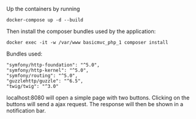 Up the containers by running

`docker-compose up -d --build`

Then install the composer bundles used by the application:

`docker exec -it -w /var/www basicmvc_php_1 composer install`

Bundles used:

    "symfony/http-foundation": "^5.0",
    "symfony/http-kernel": "^5.0",
    "symfony/routing": "^5.0",
    "guzzlehttp/guzzle": "^6.5",
    "twig/twig": "^3.0"
    

localhost:8080 will open a simple page with two buttons. Clicking on the buttons will send a ajax request. 
The response will then be shown in a notification bar. 

